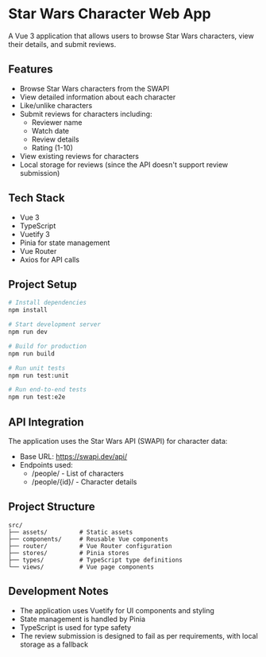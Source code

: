 # Star Wars Character Web App

A Vue 3 application that allows users to browse Star Wars characters, view their details, and submit reviews.

## Features

- Browse Star Wars characters from the SWAPI
- View detailed information about each character
- Like/unlike characters
- Submit reviews for characters including:
  - Reviewer name
  - Watch date
  - Review details
  - Rating (1-10)
- View existing reviews for characters
- Local storage for reviews (since the API doesn't support review submission)

## Tech Stack

- Vue 3
- TypeScript
- Vuetify 3
- Pinia for state management
- Vue Router
- Axios for API calls

## Project Setup

```bash
# Install dependencies
npm install

# Start development server
npm run dev

# Build for production
npm run build

# Run unit tests
npm run test:unit

# Run end-to-end tests
npm run test:e2e
```

## API Integration

The application uses the Star Wars API (SWAPI) for character data:
- Base URL: https://swapi.dev/api/
- Endpoints used:
  - /people/ - List of characters
  - /people/{id}/ - Character details


## Project Structure

```
src/
├── assets/         # Static assets
├── components/     # Reusable Vue components
├── router/         # Vue Router configuration
├── stores/         # Pinia stores
├── types/          # TypeScript type definitions
└── views/          # Vue page components
```

## Development Notes

- The application uses Vuetify for UI components and styling
- State management is handled by Pinia
- TypeScript is used for type safety
- The review submission is designed to fail as per requirements, with local storage as a fallback
